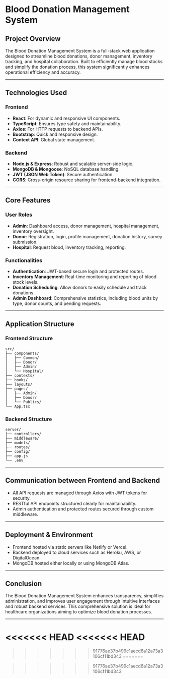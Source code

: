
# Blood Donation Management System

## Project Overview

The Blood Donation Management System is a full-stack web application designed to streamline blood donations, donor management, inventory tracking, and hospital collaboration. Built to efficiently manage blood stocks and simplify the donation process, this system significantly enhances operational efficiency and accuracy.

---

## Technologies Used

### Frontend

* **React**: For dynamic and responsive UI components.
* **TypeScript**: Ensures type safety and maintainability.
* **Axios**: For HTTP requests to backend APIs.
* **Bootstrap**: Quick and responsive design.
* **Context API**: Global state management.

### Backend

* **Node.js & Express**: Robust and scalable server-side logic.
* **MongoDB & Mongoose**: NoSQL database handling.
* **JWT (JSON Web Token)**: Secure authentication.
* **CORS**: Cross-origin resource sharing for frontend-backend integration.

---

## Core Features

### User Roles

* **Admin**: Dashboard access, donor management, hospital management, inventory oversight.
* **Donor**: Registration, login, profile management, donation history, survey submission.
* **Hospital**: Request blood, inventory tracking, reporting.

### Functionalities

* **Authentication**: JWT-based secure login and protected routes.
* **Inventory Management**: Real-time monitoring and reporting of blood stock levels.
* **Donation Scheduling**: Allow donors to easily schedule and track donations.
* **Admin Dashboard**: Comprehensive statistics, including blood units by type, donor counts, and pending requests.

---

## Application Structure

### Frontend Structure

```
src/
├── components/
│   ├── Common/
│   ├── Donor/
│   ├── Admin/
│   └── Hospital/
├── contexts/
├── hooks/
├── layouts/
├── pages/
│   ├── Admin/
│   ├── Donor/
│   └── Publics/
└── App.tsx
```

### Backend Structure

```
server/
├── controllers/
├── middleware/
├── models/
├── routes/
├── config/
├── app.js
└── .env
```

---

## Communication between Frontend and Backend

* All API requests are managed through Axios with JWT tokens for security.
* RESTful API endpoints structured clearly for maintainability.
* Admin authentication and protected routes secured through custom middleware.

---

## Deployment & Environment

* Frontend hosted via static servers like Netlify or Vercel.
* Backend deployed to cloud services such as Heroku, AWS, or DigitalOcean.
* MongoDB hosted either locally or using MongoDB Atlas.

---

## Conclusion

The Blood Donation Management System enhances transparency, simplifies administration, and improves user engagement through intuitive interfaces and robust backend services. This comprehensive solution is ideal for healthcare organizations aiming to optimize blood donation processes.

---
<<<<<<< HEAD
<<<<<<< HEAD
=======

>>>>>>> 91776ae37b499c1aecd6a12a73a3106cf11bd343
=======

>>>>>>> 91776ae37b499c1aecd6a12a73a3106cf11bd343
